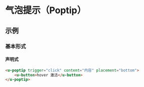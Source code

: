 # 气泡提示（Poptip）

## 示例
### 基本形式

#### 声明式
``` html
<u-poptip trigger="click" content="内容" placement="bottom">
    <u-button>hover 激活</u-button>
</u-poptip>
```
